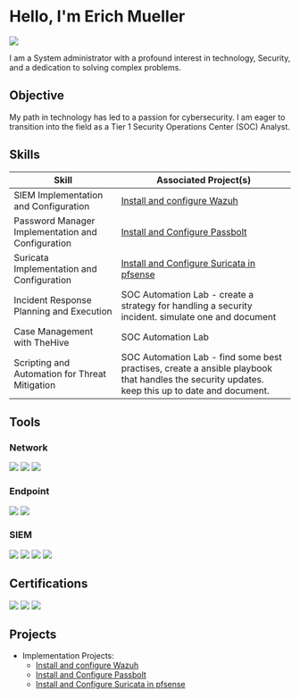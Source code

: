 # Hello, I'm Erich Mueller
<a href="https://linkedin.com/in/erich-mueller"><img src="https://img.shields.io/badge/-LinkedIn-0072b1?&style=for-the-badge&logo=linkedin&logoColor=white" /></a>

I am a System administrator with a profound interest in technology, Security, and a dedication to solving complex problems.

## Objective

My path in technology has led to a passion for cybersecurity. I am eager to transition into the field as a Tier 1 Security Operations Center (SOC) Analyst.

## Skills

| Skill                                         | Associated Project(s)         |
|-----------------------------------------------|----------------------------|
| SIEM Implementation and Configuration          | <a href="https://erich-mueller-cs-docs.gitbook.io/project-install-and-configure-wazuh/">Install and configure Wazuh</a>| 
| Password Manager Implementation and Configuration | <a href="https://erich-mueller-cs-docs.gitbook.io/project-install-and-configure-passbolt/">Install and Configure Passbolt</a>|
| Suricata Implementation and Configuration         | <a href="https://erich-mueller-cs-docs.gitbook.io/project-install-and-configure-suricata-in-pfsense/">Install and Configure Suricata in pfsense</a>|
| Incident Response Planning and Execution      | SOC Automation Lab - create a strategy for handling a security incident. simulate one and document|
| Case Management with TheHive                  | SOC Automation Lab|
| Scripting and Automation for Threat Mitigation | SOC Automation Lab - find some best practises, create a ansible playbook that handles the security updates. keep this up to date and document.|

## Tools

### Network
<div>
    <img src="https://img.shields.io/badge/-Wireshark-1679A7?&style=for-the-badge&logo=Wireshark&logoColor=white" />
    <img src="https://img.shields.io/badge/-Suricata-EF3B2D?&style=for-the-badge" />
    <img src="https://img.shields.io/badge/-Zeek-777BB4?&style=for-the-badge&logo=Zeek&logoColor=white" />
</div>

### Endpoint
<div>
    <img src="https://img.shields.io/badge/-Microsoft_Defender_for_Endpoint-00A4EF?&style=for-the-badge&logo=Microsoft&logoColor=white" />
    <img src="https://img.shields.io/badge/-Velociraptor-4B275F?&style=for-the-badge&logo=Velociraptor&logoColor=white" />
</div>

### SIEM
<div>
    <img src="https://img.shields.io/badge/-Microsoft_Sentinel-0078D4?&style=for-the-badge&logo=Microsoft&logoColor=white" />
    <img src="https://img.shields.io/badge/-Splunk-000000?&style=for-the-badge&logo=Splunk&logoColor=white" />
    <img src="https://img.shields.io/badge/-Elastic-005571?&style=for-the-badge&logo=Elastic&logoColor=white" />
    <img src="https://img.shields.io/badge/-Wazuh.-999999?&style=for-the-badge" />
</div>

## Certifications
<div>
<a href="https://www.credly.com/badges/9523e0a3-68c0-4d15-b4f2-aad486abe199/public_url"><img src="https://img.shields.io/badge/-ISC2 CC-006400?&style=for-the-badge&logo=ISC2&logoColor=white" /></a>
<a href="https://www.credly.com/badges/329bf8b4-7992-4ade-9393-f5e0f7ef687e/public_url"><img src="https://img.shields.io/badge/-Google Cybersecurity Certificate-FF0000?&style=for-the-badge&logo=Google&logoColor=white" /></a>
<a href="https://www.credly.com/badges/53c9ffd7-0f9a-4264-bf82-6f9b19337720/public_url"><img src="https://img.shields.io/badge/-Amazon Certified Cloud Practitioner-005080?&style=for-the-badge&logo=amazon&logoColor=white" /></a>

</div>

## Projects
- Implementation Projects:
    - <a href="https://erich-mueller-cs-docs.gitbook.io/project-install-and-configure-wazuh/">Install and configure Wazuh</a>
    - <a href="https://erich-mueller-cs-docs.gitbook.io/project-install-and-configure-passbolt/">Install and Configure Passbolt</a>
    - <a href="https://erich-mueller-cs-docs.gitbook.io/project-install-and-configure-suricata-in-pfsense/">Install and Configure Suricata in pfsense</a>

